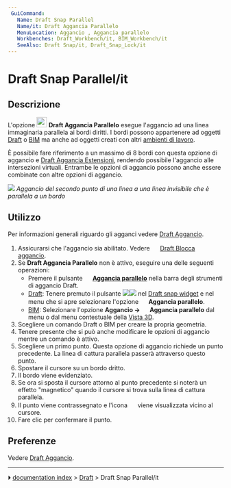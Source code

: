 ```yaml
---
 GuiCommand:
   Name: Draft Snap Parallel
   Name/it: Draft Aggancia Parallelo
   MenuLocation: Aggancio , Aggancia parallelo
   Workbenches: Draft_Workbench/it, BIM_Workbench/it
   SeeAlso: Draft Snap/it, Draft_Snap_Lock/it
---
```


# Draft Snap Parallel/it



## Descrizione

L\'opzione <img alt="" src=images/Draft_Snap_Parallel.svg  style="width:24px;"> **Draft Aggancia Parallelo** esegue l\'aggancio ad una linea immaginaria parallela ai bordi diritti. I bordi possono appartenere ad oggetti [Draft](Draft_Workbench/it.md) o [BIM](BIM_Workbench/it.md) ma anche ad oggetti creati con altri [ambienti di lavoro](Workbenches/it.md).

È possibile fare riferimento a un massimo di 8 bordi con questa opzione di aggancio e [Draft Aggancia Estensioni](Draft_Snap_Extension/it.md), rendendo possibile l\'aggancio alle intersezioni virtuali. Entrambe le opzioni di aggancio possono anche essere combinate con altre opzioni di aggancio.

![](images/Draft_Snap_Parallel_example.png ) 
*Aggancio del secondo punto di una linea a una linea invisibile che è parallela a un bordo*



## Utilizzo

Per informazioni generali riguardo gli agganci vedere [Draft Aggancio](Draft_Snap/it.md).

1.  Assicurarsi che l\'aggancio sia abilitato. Vedere <img alt="" src=images/Draft_Snap_Lock.svg  style="width:16px;"> [Draft Blocca aggancio](Draft_Snap_Lock/it.md).
2.  Se **Draft Aggancia Parallelo** non è attivo, eseguire una delle seguenti operazioni:
    -   Premere il pulsante **<img src="images/Draft_Snap_Parallel.svg" width=16px> [Aggancia parallelo](Draft_Snap_Parallel/it.md)** nella barra degli strumenti di aggancio Draft.
    -   [Draft](Draft_Workbench/it.md): Tenere premuto il pulsante **<img src="images/Draft_Snap_Lock.svg" width=x16px><img src="images/Toolbar_flyout_arrow.svg" width=x16px>** nel [Draft snap widget](Draft_snap_widget/it.md) e nel menu che si apre selezionare l\'opzione **<img src="images/Draft_Snap_Parallel.svg" width=16px> Aggancia parallelo**.
    -   [BIM](BIM_Workbench/it.md): Selezionare l\'opzione **Aggancio → <img src="images/Draft_Snap_Parallel.svg" width=16px> Aggancia parallelo** dal menu o dal menu contestuale della [Vista 3D](3D_view/it.md).
3.  Scegliere un comando Draft o BIM per creare la propria geometria.
4.  Tenere presente che si può anche modificare le opzioni di aggancio mentre un comando è attivo.
5.  Scegliere un primo punto. Questa opzione di aggancio richiede un punto precedente. La linea di cattura parallela passerà attraverso questo punto.
6.  Spostare il cursore su un bordo dritto.
7.  Il bordo viene evidenziato.
8.  Se ora si sposta il ​​cursore attorno al punto precedente si noterà un effetto \"magnetico\" quando il cursore si trova sulla linea di cattura parallela.
9.  Il punto viene contrassegnato e l\'icona <img alt="" src=images/Draft_Snap_Parallel.svg  style="width:16px;"> viene visualizzata vicino al cursore.
10. Fare clic per confermare il punto.



## Preferenze

Vedere [Draft Aggancio](Draft_Snap/it#Preferenze.md).



---
⏵ [documentation index](../README.md) > [Draft](Draft_Workbench.md) > Draft Snap Parallel/it
